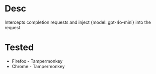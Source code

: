 # Desc
Intercepts completion requests and inject {model: gpt-4o-mini} into the request

# Tested
- Firefox - Tampermonkey
- Chrome - Tampermonkey